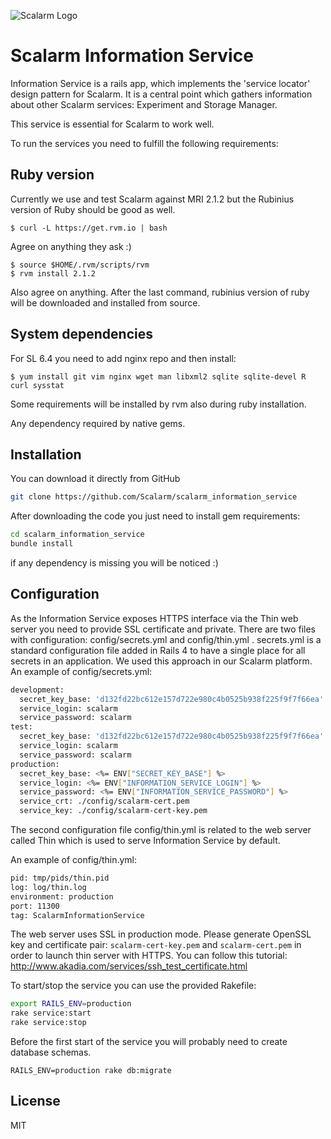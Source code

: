 ![Scalarm Logo](http://scalarm.com/images/scalarmNiebieskiemale.png)

Scalarm Information Service
===========================

Information Service is a rails app, which implements the 'service locator' design
pattern for Scalarm. It is a central point which gathers information about other
Scalarm services: Experiment and Storage Manager.

This service is essential for Scalarm to work well.

To run the services you need to fulfill the following requirements:

Ruby version
------------

Currently we use and test Scalarm against MRI 2.1.2 but the Rubinius version of Ruby should be good as well.

```
$ curl -L https://get.rvm.io | bash
```

Agree on anything they ask :)

```
$ source $HOME/.rvm/scripts/rvm
$ rvm install 2.1.2
```

Also agree on anything. After the last command, rubinius version of ruby will be downloaded and installed from source.


System dependencies
-------------------

For SL 6.4 you need to add nginx repo and then install:

```
$ yum install git vim nginx wget man libxml2 sqlite sqlite-devel R curl sysstat
```

Some requirements will be installed by rvm also during ruby installation.

Any dependency required by native gems.

Installation
------------

You can download it directly from GitHub

```sh
git clone https://github.com/Scalarm/scalarm_information_service
```

After downloading the code you just need to install gem requirements:

```sh
cd scalarm_information_service
bundle install
```

if any dependency is missing you will be noticed :)

Configuration
-------------

As the Information Service exposes HTTPS interface via the Thin web server you need to provide SSL certificate and private.
There are two files with configuration: config/secrets.yml and config/thin.yml .
secrets.yml is a standard configuration file added in Rails 4 to have a single place for all secrets in an application. We used this approach in our Scalarm platform. An example of config/secrets.yml:

```sh
development:
  secret_key_base: 'd132fd22bc612e157d722e980c4b0525b938f225f9f7f66ea'
  service_login: scalarm
  service_password: scalarm
test:
  secret_key_base: 'd132fd22bc612e157d722e980c4b0525b938f225f9f7f66ea'
  service_login: scalarm
  service_password: scalarm
production:
  secret_key_base: <%= ENV["SECRET_KEY_BASE"] %>
  service_login: <%= ENV["INFORMATION_SERVICE_LOGIN"] %>
  service_password: <%= ENV["INFORMATION_SERVICE_PASSWORD"] %>
  service_crt: ./config/scalarm-cert.pem
  service_key: ./config/scalarm-cert-key.pem
```

The second configuration file config/thin.yml is related to the web server called
Thin which is used to serve Information Service by default.

An example of config/thin.yml:

```sh
pid: tmp/pids/thin.pid
log: log/thin.log
environment: production
port: 11300
tag: ScalarmInformationService
```

The web server uses SSL in production mode. Please generate OpenSSL key and certificate pair: ``scalarm-cert-key.pem`` and ``scalarm-cert.pem`` in order to launch thin server with HTTPS. You can follow this tutorial: http://www.akadia.com/services/ssh_test_certificate.html

To start/stop the service you can use the provided Rakefile:

```sh
export RAILS_ENV=production
rake service:start
rake service:stop
```

Before the first start of the service you will probably need to create database schemas.

```
RAILS_ENV=production rake db:migrate
```

License
----

MIT

